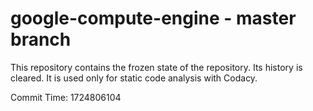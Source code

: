 # google-compute-engine - master branch

This repository contains the frozen state of the repository.
Its history is cleared. It is used only for static code
analysis with Codacy.

Commit Time: 1724806104